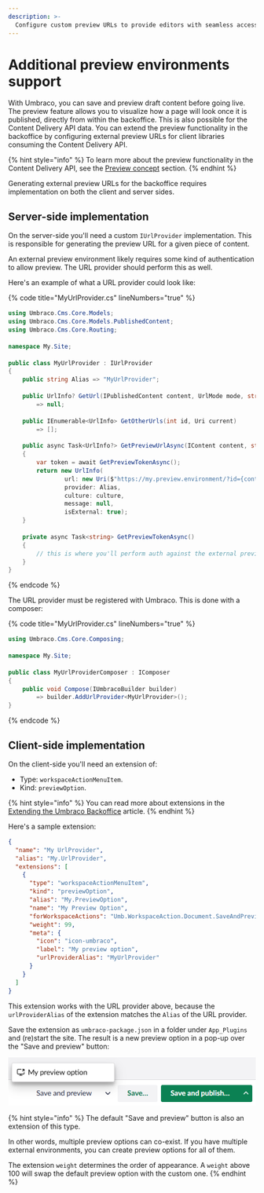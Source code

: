 ```yaml
---
description: >-
  Configure custom preview URLs to provide editors with seamless access to external preview environments for the Content Delivery API data.
---
```


# Additional preview environments support

With Umbraco, you can save and preview draft content before going live. The preview feature allows you to visualize how a page will look once it is published, directly from within the backoffice. This is also possible for the Content Delivery API data. You can extend the preview functionality in the backoffice by configuring external preview URLs for client libraries consuming the Content Delivery API.

{% hint style="info" %}
To learn more about the preview functionality in the Content Delivery API, see the [Preview concept](https://docs.umbraco.com/umbraco-cms/reference/content-delivery-api#preview) section.
{% endhint %}

Generating external preview URLs for the backoffice requires implementation on both the client and server sides.

## Server-side implementation

On the server-side you'll need a custom `IUrlProvider` implementation. This is responsible for generating the preview URL for a given piece of content.

An external preview environment likely requires some kind of authentication to allow preview. The URL provider should perform this as well.

Here's an example of what a URL provider could look like:

{% code title="MyUrlProvider.cs" lineNumbers="true" %}
```csharp
using Umbraco.Cms.Core.Models;
using Umbraco.Cms.Core.Models.PublishedContent;
using Umbraco.Cms.Core.Routing;

namespace My.Site;

public class MyUrlProvider : IUrlProvider
{
    public string Alias => "MyUrlProvider";

    public UrlInfo? GetUrl(IPublishedContent content, UrlMode mode, string? culture, Uri current)
        => null;

    public IEnumerable<UrlInfo> GetOtherUrls(int id, Uri current)
        => [];

    public async Task<UrlInfo?> GetPreviewUrlAsync(IContent content, string? culture, string? segment)
    {
        var token = await GetPreviewTokenAsync();
        return new UrlInfo(
                url: new Uri($"https://my.preview.environment/?id={content.Key}&culture={culture}&token={token}"),
                provider: Alias,
                culture: culture,
                message: null,
                isExternal: true);
    }

    private async Task<string> GetPreviewTokenAsync()
    {
        // this is where you'll perform auth against the external preview environment and return an auth token
    }
}
```
{% endcode %}

The URL provider must be registered with Umbraco. This is done with a composer:

{% code title="MyUrlProvider.cs" lineNumbers="true" %}
```csharp
using Umbraco.Cms.Core.Composing;

namespace My.Site;

public class MyUrlProviderComposer : IComposer
{
    public void Compose(IUmbracoBuilder builder)
        => builder.AddUrlProvider<MyUrlProvider>();
}
```
{% endcode %}

## Client-side implementation

On the client-side you'll need an extension of:

- Type: `workspaceActionMenuItem`.
- Kind: `previewOption`.

{% hint style="info" %}
You can read more about extensions in the [Extending the Umbraco Backoffice](https://docs.umbraco.com/welcome/getting-started/developing-websites-with-umbraco/extending-the-umbraco-backoffice) article.
{% endhint %}

Here's a sample extension:

```json
{
  "name": "My UrlProvider",
  "alias": "My.UrlProvider",
  "extensions": [
    {
      "type": "workspaceActionMenuItem",
      "kind": "previewOption",
      "alias": "My.PreviewOption",
      "name": "My Preview Option",
      "forWorkspaceActions": "Umb.WorkspaceAction.Document.SaveAndPreview",
      "weight": 99,
      "meta": {
        "icon": "icon-umbraco",
        "label": "My preview option",
        "urlProviderAlias": "MyUrlProvider"
      }
    }
  ]
}
```

This extension works with the URL provider above, because the `urlProviderAlias` of the extension matches the `Alias` of the URL provider.

Save the extension as `umbraco-package.json` in a folder under `App_Plugins` and (re)start the site. The result is a new preview option in a pop-up over the "Save and preview" button:

![External preview options in a pop-up over the "Save and preview" button](images/external-preview-option.png)

{% hint style="info" %}
The default "Save and preview" button is also an extension of this type.

In other words, multiple preview options can co-exist. If you have multiple external environments, you can create preview options for all of them.

The extension `weight` determines the order of appearance. A `weight` above 100 will swap the default preview option with the custom one.
{% endhint %}
